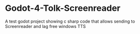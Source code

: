 # Godot-4-Tolk-Screenreader
A test godot project showing c sharp code that allows sending to Screenreader and lag free windows TTS
